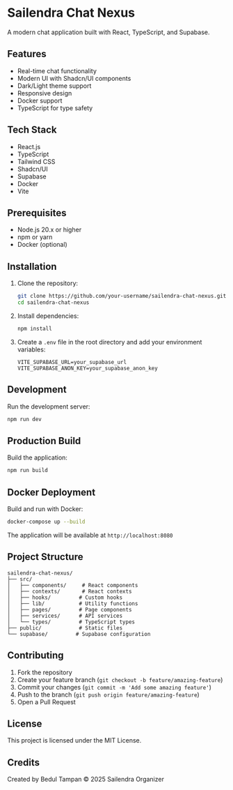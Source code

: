 # Sailendra Chat Nexus

A modern chat application built with React, TypeScript, and Supabase.

## Features

- Real-time chat functionality
- Modern UI with Shadcn/UI components
- Dark/Light theme support
- Responsive design
- Docker support
- TypeScript for type safety

## Tech Stack

- React.js
- TypeScript
- Tailwind CSS
- Shadcn/UI
- Supabase
- Docker
- Vite

## Prerequisites

- Node.js 20.x or higher
- npm or yarn
- Docker (optional)

## Installation

1. Clone the repository:
   ```bash
   git clone https://github.com/your-username/sailendra-chat-nexus.git
   cd sailendra-chat-nexus
   ```

2. Install dependencies:
   ```bash
   npm install
   ```

3. Create a `.env` file in the root directory and add your environment variables:
   ```env
   VITE_SUPABASE_URL=your_supabase_url
   VITE_SUPABASE_ANON_KEY=your_supabase_anon_key
   ```

## Development

Run the development server:
```bash
npm run dev
```

## Production Build

Build the application:
```bash
npm run build
```

## Docker Deployment

Build and run with Docker:
```bash
docker-compose up --build
```

The application will be available at `http://localhost:8080`

## Project Structure

```
sailendra-chat-nexus/
├── src/
│   ├── components/     # React components
│   ├── contexts/       # React contexts
│   ├── hooks/         # Custom hooks
│   ├── lib/           # Utility functions
│   ├── pages/         # Page components
│   ├── services/      # API services
│   └── types/         # TypeScript types
├── public/            # Static files
└── supabase/         # Supabase configuration
```

## Contributing

1. Fork the repository
2. Create your feature branch (`git checkout -b feature/amazing-feature`)
3. Commit your changes (`git commit -m 'Add some amazing feature'`)
4. Push to the branch (`git push origin feature/amazing-feature`)
5. Open a Pull Request

## License

This project is licensed under the MIT License.

## Credits

Created by Bedul Tampan © 2025 Sailendra Organizer
